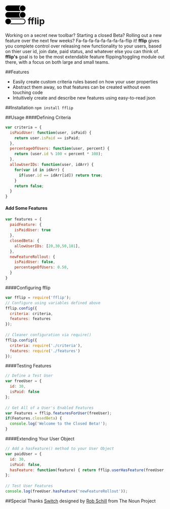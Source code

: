 ![icon](fflipIcon.png) fflip
============================

Working on a secret new toolbar? Starting a closed Beta? Rolling out a new feature over the next few weeks? Fa-fa-fa-fa-fa-fa-fa-fa-flip it! __fflip__ gives you complete control over releasing new functionality to your users, based on thier user id, join date, paid status, and whatever else you can think of. __fflip's__ goal is to be the most extendable feature flipping/toggling module out there, with a focus on both large and small teams.

##Features
- Easily create custom criteria rules based on how your user properties
- Abstract them away, so that features can be created without even touching code
- Intuitively create and describe new features using easy-to-read json

##Installation
`npm install fflip`

##Usage
####Defining Criteria
```javascript
var criteria = {
  isPaidUser: function(user, isPaid) {
    return user.isPaid == isPaid;
  },
  percentageOfUsers: function(user, percent) {
    return (user.id % 100 < percent * 100);
  },
  allowUserIDs: function(user, idArr) {
    for(var id in idArr) {
      if(user.id == idArr[id]) return true;
    }
    return false;
  }
}
```

#### Add Some Features
```javascript
var features = {
  paidFeature: {
    isPaidUser: true
  },
  closedBeta: {
    allowUserIDs: [20,30,50,181],
  },
  newFeatureRollout: {
    isPaidUser: false,
    percentageOfUsers: 0.50,
  }
}
```

####Configuring fflip
```javascript
var fflip = require('fflip');
// Configure using variables defined above
fflip.config({
  criteria: criteria,
  features: features
});

// Cleaner configuration via require() 
fflip.config({
  criteria: require('./criteria'),
  features: require('./features')
});
```

####Testing Features
```javascript
// Define a Test User
var freeUser = {
  id: 30,
  isPaid: false
};

// Get All of a User's Enabled Features
var Features = fflip.featuresForUser(freeUser);
if(Features.closedBeta) {
  console.log('Welcome to the Closed Beta!');
}

```

####Extending Your User Object
```javascript
// Add a hasFeature() method to your User Object
var paidUser = {
  id: 30,
  isPaid: false,
  hasFeature: function(feature) { return fflip.userHasFeature(freeUser, feature); }
};

// Test User Features
console.log(freeUser.hasFeature('newFeatureRollout'));
```

##Special Thanks
<a href="http://thenounproject.com/noun/switch/#icon-No3361" target="_blank">Switch</a> designed by <a href="http://thenounproject.com/schillidog" target="_blank">Rob Schill</a> from The Noun Project
